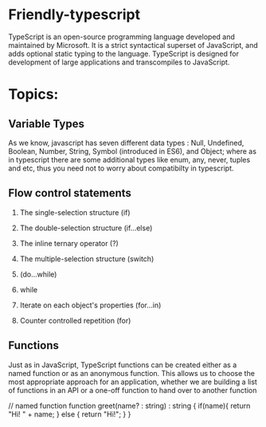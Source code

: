 # Friendly-typescript
TypeScript is an open-source programming language developed and maintained by Microsoft. It is a strict syntactical superset of JavaScript, and adds optional static typing to the language. TypeScript is designed for development of large applications and transcompiles to JavaScript.
# Topics:
## Variable Types
As we know, javascript has seven different data types : Null, Undefined, Boolean, Number, String, Symbol (introduced in ES6), and Object;
where as in typescript there are some additional types like enum, any, never, tuples and etc, thus you need not to worry about compatibilty in typescript.

## Flow control statements
1. The single-selection structure (if)

2. The double-selection structure (if…else)

3. The inline ternary operator (?)

4. The multiple-selection structure (switch)

5. (do…while)

6. while

7. Iterate on each object's properties (for…in)

8. Counter controlled repetition (for)


## Functions

Just as in JavaScript, TypeScript functions can be created either as a named function or as an
anonymous function. This allows us to choose the most appropriate approach for an
application, whether we are building a list of functions in an API or a one-off function to hand
over to another function

// named function
function greet(name? : string) : string {
if(name){
return "Hi! " + name;
}
else
{
return "Hi!";
}
}
